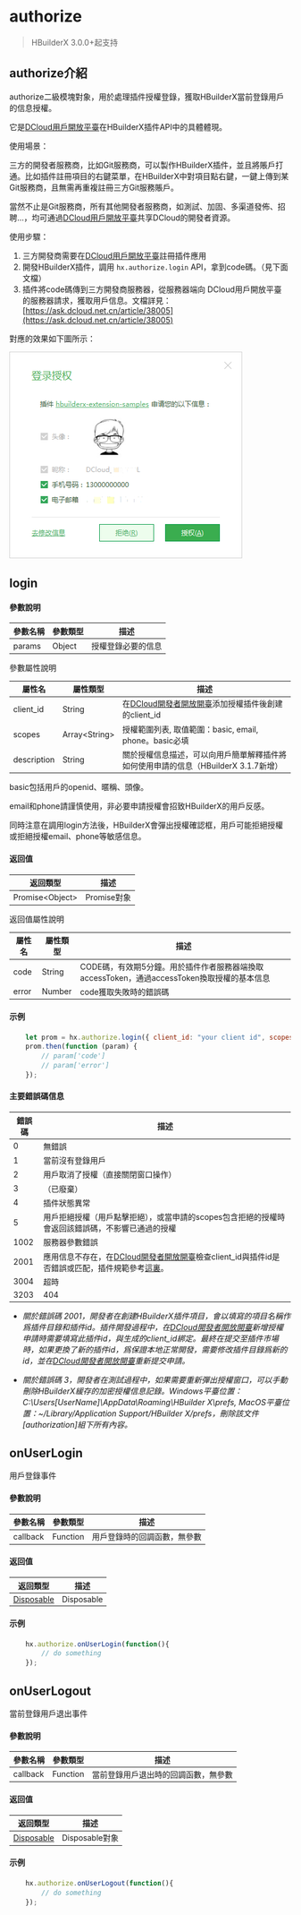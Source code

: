# authorize

> HBuilderX 3.0.0+起支持

## authorize介紹
authorize二級模塊對象，用於處理插件授權登錄，獲取HBuilderX當前登錄用戶的信息授權。

它是[DCloud用戶開放平臺](https://open.dcloud.net.cn/)在HBuilderX插件API中的具體體現。

使用場景：

三方的開發者服務商，比如Git服務商，可以製作HBuilderX插件，並且將賬戶打通。比如插件註冊項目的右鍵菜單，在HBuilderX中對項目點右鍵，一鍵上傳到某Git服務商，且無需再重複註冊三方Git服務賬戶。

當然不止是Git服務商，所有其他開發者服務商，如測試、加固、多渠道發佈、招聘...，均可通過[DCloud用戶開放平臺](https://open.dcloud.net.cn/)共享DCloud的開發者資源。

使用步驟：

1. 三方開發商需要在[DCloud用戶開放平臺](https://open.dcloud.net.cn/)註冊插件應用
2. 開發HBuilderX插件，調用 `hx.authorize.login` API，拿到code碼。（見下面文檔）
3. 插件將code碼傳到三方開發商服務器，從服務器端向 DCloud用戶開放平臺 的服務器請求，獲取用戶信息。文檔詳見：[https://ask.dcloud.net.cn/article/38005](https://ask.dcloud.net.cn/article/38005)

對應的效果如下圖所示：

<img src = "/static/snapshots/authorize.png" />

## login

#### 參數說明

|參數名稱	|參數類型	|描述			|
|--			|--			|--				|
|params		| Object	|授權登錄必要的信息|

參數屬性說明

|屬性名		|屬性類型	|描述									|
|--			|--			|--										|
|client_id |String		|  在[DCloud開發者開放開臺](https://open.dcloud.net.cn/)添加授權插件後創建的client_id |
|scopes |Array&lt;String&gt;		| 授權範圍列表, 取值範圍：basic, email, phone。basic必填|
|description | String	| 關於授權信息描述，可以向用戶簡單解釋插件將如何使用申請的信息（HBuilderX 3.1.7新增） |

basic包括用戶的openid、暱稱、頭像。

email和phone請謹慎使用，非必要申請授權會招致HBuilderX的用戶反感。

同時注意在調用login方法後，HBuilderX會彈出授權確認框，用戶可能拒絕授權或拒絕授權email、phone等敏感信息。

#### 返回值

|返回類型										|描述			|
|--												|--				|
|Promise&lt;Object&gt;	| Promise對象	|

返回值屬性說明

|屬性名		|屬性類型	|描述									|
|--			|--			|--										|
|code |String		| CODE碼，有效期5分鐘。用於插件作者服務器端換取accessToken，通過accessToken換取授權的基本信息 |
|error |Number		| code獲取失敗時的錯誤碼 |

#### 示例
``` javascript
    let prom = hx.authorize.login({ client_id: "your client id", scopes: ['basic', 'email','phone'], description: "for test"});
    prom.then(function (param) {
		// param['code']
		// param['error']
	});
```

#### 主要錯誤碼信息

|錯誤碼		| 描述									|
|--			|--										|
|0	| 無錯誤 |
|1	| 當前沒有登錄用戶 |
|2	| 用戶取消了授權（直接關閉窗口操作） |
|3 	| （已廢棄） |
|4	| 插件狀態異常 |
|5	| 用戶拒絕授權（用戶點擊拒絕），或當申請的scopes包含拒絕的授權時會返回該錯誤碼，不影響已通過的授權 |
|1002	| 服務器參數錯誤 |
|2001	| 應用信息不存在，在[DCloud開發者開放開臺](https://open.dcloud.net.cn/)檢查client_id與插件id是否錯誤或匹配，插件規範參考[這裏](/ExtensionDocs/manifest)。|
|3004	| 超時 |
|3203	| 404 |

- *關於錯誤碼 2001，開發者在創建HBuilderX插件項目，會以填寫的項目名稱作爲插件目錄和插件id。插件開發過程中，在[DCloud開發者開放開臺](https://open.dcloud.net.cn/)新增授權申請時需要填寫此插件id，與生成的client_id綁定。最終在提交至插件市場時，如果更換了新的插件id，爲保證本地正常開發，需要修改插件目錄爲新的id，並在[DCloud開發者開放開臺](https://open.dcloud.net.cn/)重新提交申請。*

- *關於錯誤碼 3，開發者在測試過程中，如果需要重新彈出授權窗口，可以手動刪除HBuilderX緩存的加密授權信息記錄。Windows平臺位置：C:\Users\[UserName]\AppData\Roaming\HBuilder X\prefs, MacOS平臺位置：~/Library/Application Support/HBuilder X/prefs，刪除該文件[authorization]組下所有內容。*


## onUserLogin
用戶登錄事件

#### 參數說明

|參數名稱	|參數類型	|描述			|
|--			|--			|--				|
|callback		|Function		|用戶登錄時的回調函數，無參數|

#### 返回值

|返回類型		|描述			|
|--				|--				|
|[Disposable](#Disposable)	| Disposable	|


#### 示例
``` javascript
    hx.authorize.onUserLogin(function(){
        // do something
    });
```

## onUserLogout
當前登錄用戶退出事件

#### 參數說明

|參數名稱	|參數類型	|描述			|
|--			|--			|--				|
|callback		|Function		|當前登錄用戶退出時的回調函數，無參數|

#### 返回值

|返回類型	|描述			|
|--			|--				|
|[Disposable](#Disposable)	| Disposable對象	|

#### 示例
``` javascript
    hx.authorize.onUserLogout(function(){
        // do something
    });
```